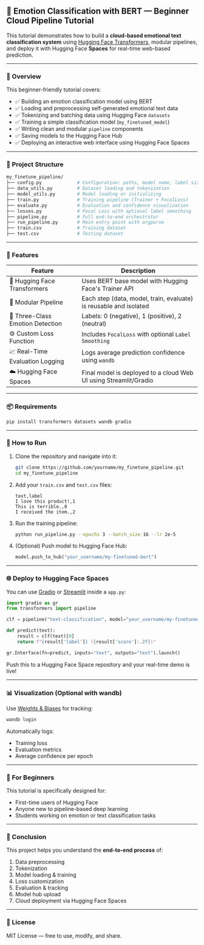 ## 📘 Emotion Classification with BERT — Beginner Cloud Pipeline Tutorial

This tutorial demonstrates how to build a **cloud-based emotional text classification system** using [Hugging Face Transformers](https://huggingface.co/), modular pipelines, and deploy it with Hugging Face **Spaces** for real-time web-based prediction.

---

### 🌟 Overview

This beginner-friendly tutorial covers:

* ✅ Building an emotion classification model using BERT
* ✅ Loading and preprocessing self-generated emotional text data
* ✅ Tokenizing and batching data using Hugging Face `datasets`
* ✅ Training a simple classification model (`my_finetuned_model`)
* ✅ Writing clean and modular `pipeline` components
* ✅ Saving models to the Hugging Face Hub
* ✅ Deploying an interactive web interface using Hugging Face Spaces

---

### 📁 Project Structure

```bash
my_finetune_pipeline/
├── config.py             # Configuration: paths, model name, label size, etc.
├── data_utils.py         # Dataset loading and tokenization
├── model_utils.py        # Model loading or initializing
├── train.py              # Training pipeline (Trainer + FocalLoss)
├── evaluate.py           # Evaluation and confidence visualization
├── losses.py             # Focal Loss with optional label smoothing
├── pipeline.py           # Full end-to-end orchestrator
├── run_pipeline.py       # Main entry point with argparse
├── train.csv             # Training dataset
├── test.csv              # Testing dataset
```

---

### 🧠 Features

| Feature                          | Description                                                       |
| -------------------------------- | ----------------------------------------------------------------- |
| 🤗 Hugging Face Transformers     | Uses BERT base model with Hugging Face's Trainer API              |
| 🔄 Modular Pipeline              | Each step (data, model, train, evaluate) is reusable and isolated |
| 🧪 Three-Class Emotion Detection | Labels: 0 (negative), 1 (positive), 2 (neutral)                   |
| ⚙️ Custom Loss Function          | Includes `FocalLoss` with optional `Label Smoothing`              |
| 📈 Real-Time Evaluation Logging  | Logs average prediction confidence using `wandb`                  |
| ☁️ Hugging Face Spaces           | Final model is deployed to a cloud Web UI using Streamlit/Gradio  |

---

### 📦 Requirements

```bash
pip install transformers datasets wandb gradio
```

---

### 🚀 How to Run

1. Clone the repository and navigate into it:

   ```bash
   git clone https://github.com/yourname/my_finetune_pipeline.git
   cd my_finetune_pipeline
   ```

2. Add your `train.csv` and `test.csv` files:

   ```csv
   text,label
   I love this product!,1
   This is terrible.,0
   I received the item.,2
   ```

3. Run the training pipeline:

   ```bash
   python run_pipeline.py --epochs 3 --batch_size 16 --lr 2e-5
   ```

4. (Optional) Push model to Hugging Face Hub:

   ```python
   model.push_to_hub("your_username/my-finetuned-bert")
   ```

---

### 🌐 Deploy to Hugging Face Spaces

You can use [Gradio](https://gradio.app) or [Streamlit](https://streamlit.io/) inside a `app.py`:

```python
import gradio as gr
from transformers import pipeline

clf = pipeline("text-classification", model="your_username/my-finetuned-bert")

def predict(text):
    result = clf(text)[0]
    return f"{result['label']} ({result['score']:.2f})"

gr.Interface(fn=predict, inputs="text", outputs="text").launch()
```

Push this to a Hugging Face Space repository and your real-time demo is live!

---

### 📊 Visualization (Optional with wandb)

Use [Weights & Biases](https://wandb.ai/) for tracking:

```bash
wandb login
```

Automatically logs:

* Training loss
* Evaluation metrics
* Average confidence per epoch

---

### 🙋 For Beginners

This tutorial is specifically designed for:

* First-time users of Hugging Face
* Anyone new to pipeline-based deep learning
* Students working on emotion or text classification tasks

---

### 📌 Conclusion

This project helps you understand the **end-to-end process** of:

1. Data preprocessing
2. Tokenization
3. Model loading & training
4. Loss customization
5. Evaluation & tracking
6. Model hub upload
7. Cloud deployment via Hugging Face Spaces

---

### 📮 License

MIT License — free to use, modify, and share.
